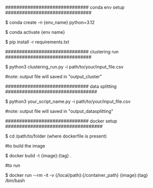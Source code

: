 ##############################  conda env setup ###############################

$ conda create -n {env_name} python=3.12

$ conda activate {env name}

$ pip install -r requirements.txt

##############################  clustering run  ###############################

$ python3 clustering_run.py -i path/to/your/input_file.csv

#note: output file will saved in "output_cluster"

############################## data splitting #################################

$ python3 your_script_name.py -i path/to/your/input_file.csv

#note: output file will saved in "output_datasplitting"

############################## docker setup  ###################################

$ cd /path/to/folder (where dockerfile is present)

#to build the image

$ docker build -t {image}:{tag} .

#to run 

$ docker run --rm -it -v {/local/path}:{/container_path} {image}:{tag} /bin/bash





